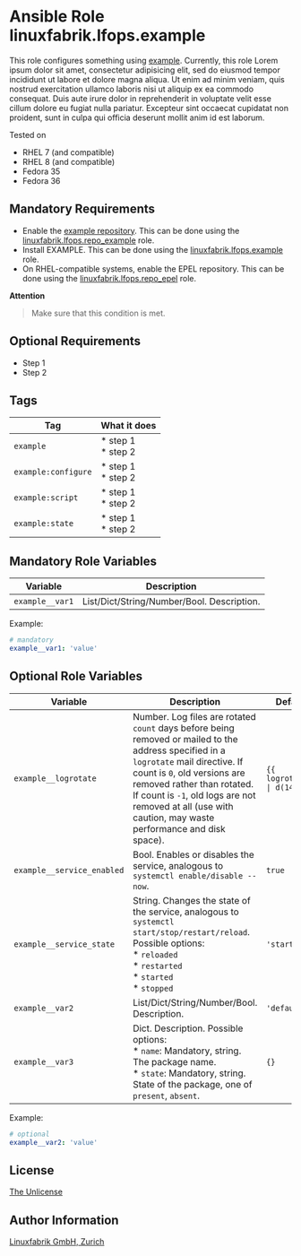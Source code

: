 # Ansible Role linuxfabrik.lfops.example

This role configures something using [example](https://example.com/). Currently, this role Lorem ipsum dolor sit amet, consectetur adipisicing elit, sed do eiusmod tempor incididunt ut labore et dolore magna aliqua. Ut enim ad minim veniam, quis nostrud exercitation ullamco laboris nisi ut aliquip ex ea commodo consequat. Duis aute irure dolor in reprehenderit in voluptate velit esse cillum dolore eu fugiat nulla pariatur. Excepteur sint occaecat cupidatat non proident, sunt in culpa qui officia deserunt mollit anim id est laborum.

Tested on

* RHEL 7 (and compatible)
* RHEL 8 (and compatible)
* Fedora 35
* Fedora 36


## Mandatory Requirements

* Enable the [example repository](https://example.com/). This can be done using the [linuxfabrik.lfops.repo_example](https://github.com/Linuxfabrik/lfops/tree/main/roles/repo_example) role.
* Install EXAMPLE. This can be done using the [linuxfabrik.lfops.example](https://github.com/Linuxfabrik/lfops/tree/main/roles/example) role.
* On RHEL-compatible systems, enable the EPEL repository. This can be done using the [linuxfabrik.lfops.repo_epel](https://github.com/Linuxfabrik/lfops/tree/main/roles/repo_epel) role.

**Attention**

> Make sure that this condition is met.


## Optional Requirements

* Step 1
* Step 2


## Tags

| Tag                   | What it does                                 |
| ---                   | ------------                                 |
| `example`             | * step 1<br> * step 2                        |
| `example:configure`   | * step 1<br> * step 2                        |
| `example:script`      | * step 1<br> * step 2                        |
| `example:state`       | * step 1<br> * step 2                        |


## Mandatory Role Variables

| Variable | Description |
| -------- | ----------- |
| `example__var1` | List/Dict/String/Number/Bool. Description. |

Example:
```yaml
# mandatory
example__var1: 'value'
```


## Optional Role Variables

| Variable | Description | Default Value |
| -------- | ----------- | ------------- |
| `example__logrotate` | Number. Log files are rotated `count` days before being removed or mailed to the address specified in a `logrotate` mail directive. If count is `0`, old versions are removed rather than rotated. If count is `-1`, old logs are not removed at all (use with caution, may waste performance and disk space). | `{{ logrotate__rotate \| d(14) }}` |
| `example__service_enabled` | Bool. Enables or disables the service, analogous to `systemctl enable/disable --now`. | `true` |
| `example__service_state`| String. Changes the state of the service, analogous to `systemctl start/stop/restart/reload`. Possible options:<br> * `reloaded`<br> * `restarted`<br> * `started`<br> * `stopped` | `'started'` |
| `example__var2` | List/Dict/String/Number/Bool. Description. | `'default'` |
| `example__var3` | Dict. Description. Possible options:<br> * `name`: Mandatory, string. The package name.<br> * `state`: Mandatory, string. State of the package, one of `present`, `absent`. | `{}` |

Example:
```yaml
# optional
example__var2: 'value'
```


## License

[The Unlicense](https://unlicense.org/)


## Author Information

[Linuxfabrik GmbH, Zurich](https://www.linuxfabrik.ch)
